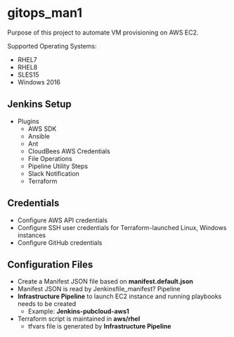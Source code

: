 # gitops_man1

Purpose of this project to automate VM provisioning on AWS EC2.

Supported Operating Systems:
- RHEL7
- RHEL8
- SLES15
- Windows 2016

## Jenkins Setup
- Plugins
  - AWS SDK
  - Ansible
  - Ant
  - CloudBees AWS Credentials
  - File Operations
  - Pipeline Utility Steps
  - Slack Notification
  - Terraform

## Credentials
- Configure AWS API credentials
- Configure SSH user credentials for Terraform-launched Linux, Windows instances
- Configure GitHub credentials

## Configuration Files
- Create a Manifest JSON file based on **manifest.default.json**
- Manifest JSON is read by Jenkinsfile_manifest? Pipeline
- **Infrastructure Pipeline** to launch EC2 instance and running playbooks needs to be created
  - Example: **Jenkins-pubcloud-aws1**
- Terraform script is maintained in **aws/rhel**
  - tfvars file is generated by **Infrastructure Pipeline**
